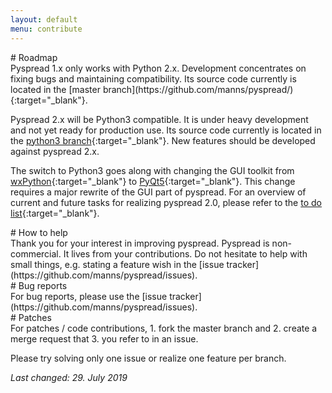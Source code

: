 ```yaml
---
layout: default
menu: contribute
---
```


<div markdown="1" class="w3-container">
<div markdown="1" class="w3-col l2 m2 s12">
# Roadmap
</div>
<div markdown="1" class="w3-col l6 m6 s12">
Pyspread 1.x only works with Python 2.x. 
Development concentrates on fixing bugs and maintaining compatibility.
Its source code currently is located in the 
[master branch](https://github.com/manns/pyspread/){:target="_blank"}.

Pyspread 2.x will be Python3 compatible. It is under heavy development and
not yet ready for production use.  Its source code currently is located in the
[python3 branch](https://github.com/manns/pyspread/tree/python3){:target="_blank"}.
New features should be developed against pyspread 2.x. 

The switch to Python3 goes along with changing the GUI toolkit from 
[wxPython](https://www.wxpython.org){:target="_blank"} to 
[PyQt5](https://www.riverbankcomputing.com/software/pyqt){:target="_blank"}.
This change requires a major rewrite of the GUI part of pyspread.
For an overview of current and future tasks for realizing pyspread 2.0,
please refer to the 
[to do list](https://github.com/manns/pyspread/wiki/Pyspread-development){:target="_blank"}.
</div>
</div>

<div markdown="1" class="w3-container">
<div markdown="1" class="w3-col l2 m2 s12">
# How to help
</div>
<div markdown="1" class="w3-col l6 m6 s12">
Thank you for your interest in improving pyspread.
Pyspread is non-commercial. It lives from your contributions.
Do not hesitate to help with small things, e.g. stating a feature wish in the 
[issue tracker](https://github.com/manns/pyspread/issues).
</div>
</div>

<div markdown="1" class="w3-container">
<div markdown="1" class="w3-col l2 m2 s12">
# Bug reports
</div>
<div markdown="1" class="w3-col l6 m6 s12">
For bug reports, please use the
[issue tracker](https://github.com/manns/pyspread/issues).
</div>
</div>

<div markdown="1" class="w3-container">
<div markdown="1" class="w3-col l2 m2 s12">
# Patches
</div>
<div markdown="1" class="w3-col l6 m6 s12">
For patches / code contributions, 
1. fork the master branch and
2. create a merge request that
3. you refer to in an issue.

Please try solving only one issue or realize one feature per branch.

*Last changed: 29. July 2019*
</div>
</div>
